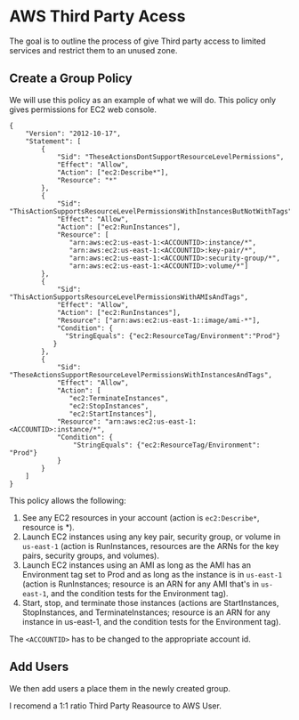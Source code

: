 # AWS Third Party Acess

The goal is to outline the process of give Third party access to limited services and restrict them to an unused zone.

## Create a Group Policy

We will use this policy as an example of what we will do. This policy only gives permissions for EC2 web console.

    {
        "Version": "2012-10-17",
        "Statement": [
            {
                "Sid": "TheseActionsDontSupportResourceLevelPermissions",
                "Effect": "Allow",
                "Action": ["ec2:Describe*"],
                "Resource": "*"
            },
            {
                "Sid": "ThisActionSupportsResourceLevelPermissionsWithInstancesButNotWithTags",
                "Effect": "Allow",
                "Action": ["ec2:RunInstances"],
                "Resource": [
                   "arn:aws:ec2:us-east-1:<ACCOUNTID>:instance/*",
                   "arn:aws:ec2:us-east-1:<ACCOUNTID>:key-pair/*",
                   "arn:aws:ec2:us-east-1:<ACCOUNTID>:security-group/*",
                   "arn:aws:ec2:us-east-1:<ACCOUNTID>:volume/*"]
            },
            {
                "Sid": "ThisActionSupportsResourceLevelPermissionsWithAMIsAndTags",
                "Effect": "Allow",
                "Action": ["ec2:RunInstances"],
                "Resource": ["arn:aws:ec2:us-east-1::image/ami-*"],
                "Condition": {
                  "StringEquals": {"ec2:ResourceTag/Environment":"Prod"}
               }
            },
            {
                "Sid": "TheseActionsSupportResourceLevelPermissionsWithInstancesAndTags",
                "Effect": "Allow",
                "Action": [
                   "ec2:TerminateInstances",
                   "ec2:StopInstances",
                   "ec2:StartInstances"],
                "Resource": "arn:aws:ec2:us-east-1:<ACCOUNTID>:instance/*",
                "Condition": {
                    "StringEquals": {"ec2:ResourceTag/Environment": "Prod"}
                }
            }
        ]
    }

This policy allows the following:

1. See any EC2 resources in your account (action is `ec2:Describe*`, resource is \*).
2. Launch EC2 instances using any key pair, security group, or volume in `us-east-1` (action is RunInstances, resources are the ARNs for the key pairs, security groups, and volumes).
3. Launch EC2 instances using an AMI as long as the AMI has an Environment tag set to Prod and as long as the instance is in `us-east-1` (action is RunInstances; resource is an ARN for any AMI that's in `us-east-1`, and the condition tests for the Environment tag).
4. Start, stop, and terminate those instances (actions are StartInstances, StopInstances, and TerminateInstances; resource is an ARN for any instance in us-east-1, and the condition tests for the Environment tag).

The `<ACCOUNTID>` has to be changed to the appropriate account id.

## Add Users

We then add users a place them in the newly created group.

I recomend a 1:1 ratio Third Party Reasource to AWS User.

